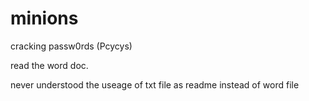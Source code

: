# minions

cracking passw0rds (Pcycys)

read the word doc.

never understood the useage of txt file as readme instead of word file
